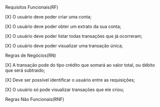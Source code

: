 Requisitos Funcionais(RF)

[X] O usuário deve poder criar uma conta;

[X] O usuário deve poder obter um extrato da sua conta;

[X] O usuário deve poder listar todas transações que já ocorreram;

[X] O usuário deve poder visualizar uma transação única;

Regras de Negócios(RN)

[X] A transação pode do tipo crédito que somará ao valor total, ou débito que será subtraído;


[X] Deve ser possível identificar o usuário entre as requisições;

[X] O usuário só pode visualizar transações que ele criou;

Regras Não Funcionais(RNF)

